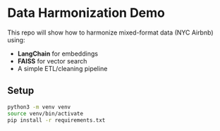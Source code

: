 # Data Harmonization Demo

This repo will show how to harmonize mixed-format data (NYC Airbnb) using:

- **LangChain** for embeddings  
- **FAISS** for vector search  
- A simple ETL/cleaning pipeline  

## Setup

```bash
python3 -m venv venv
source venv/bin/activate
pip install -r requirements.txt
